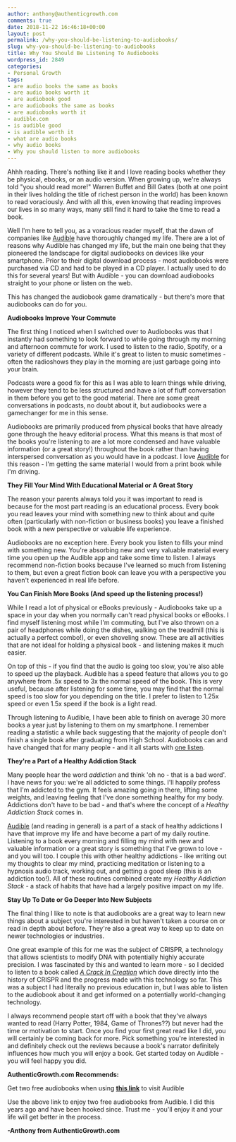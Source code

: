 ```yaml
---
author: anthony@authenticgrowth.com
comments: true
date: 2018-11-22 16:46:18+00:00
layout: post
permalink: /why-you-should-be-listening-to-audiobooks/
slug: why-you-should-be-listening-to-audiobooks
title: Why You Should Be Listening To Audiobooks
wordpress_id: 2849
categories:
- Personal Growth
tags:
- are audio books the same as books
- are audio books worth it
- are audiobook good
- are audiobooks the same as books
- are audiobooks worth it
- audible.com
- is audible good
- is audible worth it
- what are audio books
- why audio books
- Why you should listen to more audiobooks
---
```


Ahhh reading. There's nothing like it and I love reading books whether they be physical, ebooks, or an audio version. When growing up, we're always told "you should read more!" Warren Buffet and Bill Gates (both at one point in their lives holding the title of richest person in the world) has been known to read voraciously. And with all this, even knowing that reading improves our lives in so many ways, many still find it hard to take the time to read a book. 




Well I'm here to tell you, as a voracious reader myself, that the dawn of companies like [Audible](https://www.amazon.com/Audible-Free-Trial-Digital-Membership/dp/B00NB86OYE/?ref_=assoc_tag_ph_1485906643682&_encoding=UTF8&camp=1789&creative=9325&linkCode=pf4&tag=9e3dja-20&linkId=0fa7627b80a2b2f0e7ec3a996d9b0764) have thoroughly changed my life. There are a lot of reasons why Audible has changed my life, but the main one being that they pioneered the landscape for digital audiobooks on devices like your smartphone. Prior to their digital download process - most audiobooks were purchased via CD and had to be played in a CD player. I actually used to do this for several years! But with Audible - you can download audiobooks straight to your phone or listen on the web. 




This has changed the audiobook game dramatically - but there's more that audiobooks can do for you.




**Audiobooks Improve Your Commute**




The first thing I noticed when I switched over to Audiobooks was that I instantly had something to look forward to while going through my morning and afternoon commute for work. I used to listen to the radio, Spotify, or a variety of different podcasts. While it's great to listen to music sometimes - often the radioshows they play in the morning are just garbage going into your brain. 




Podcasts were a good fix for this as I was able to learn things while driving, however they tend to be less structured and have a lot of fluff conversation in them before you get to the good material. There are some great conversations in podcasts, no doubt about it, but audiobooks were a gamechanger for me in this sense.




Audiobooks are primarily produced from physical books that have already gone through the heavy editorial process. What this means is that most of the books you're listening to are a lot more condensed and have valuable information (or a great story!) throughout the book rather than having interspersed conversation as you would have in a podcast. I love [Audible](https://www.amazon.com/Audible-Free-Trial-Digital-Membership/dp/B00NB86OYE/?ref_=assoc_tag_ph_1485906643682&_encoding=UTF8&camp=1789&creative=9325&linkCode=pf4&tag=9e3dja-20&linkId=0fa7627b80a2b2f0e7ec3a996d9b0764) for this reason - I'm getting the same material I would from a print book while I'm driving.




**They Fill Your Mind With Educational Material or A Great Story**




The reason your parents always told you it was important to read is because for the most part reading is an educational process. Every book you read leaves your mind with something new to think about and quite often (particularly with non-fiction or business books) you leave a finished book with a new perspective or valuable life experience. 




Audiobooks are no exception here. Every book you listen to fills your mind with something new. You're absorbing new and very valuable material every time you open up the Audible app and take some time to listen. I always recommend non-fiction books because I've learned so much from listening to them, but even a great fiction book can leave you with a perspective you haven't experienced in real life before.




**You Can Finish More Books (And speed up the listening process!)**




While I read a lot of physical or eBooks previously - Audiobooks take up a space in your day when you normally can't read physical books or eBooks. I find myself listening most while I'm commuting, but I've also thrown on a pair of headphones while doing the dishes, walking on the treadmill (this is actually a perfect combo!), or even shoveling snow. These are all activities that are not ideal for holding a physical book - and listening makes it much easier.




On top of this - if you find that the audio is going too slow, you're also able to speed up the playback. Audible has a speed feature that allows you to go anywhere from .5x speed to 3x the normal speed of the book. This is very useful, because after listening for some time, you may find that the normal speed is too slow for you depending on the title. I prefer to listen to 1.25x speed or even 1.5x speed if the book is a light read.




Through listening to Audible, I have been able to finish on average 30 more books a year just by listening to them on my smartphone. I remember reading a statistic a while back suggesting that the majority of people don't finish a single book after graduating from High School. Audiobooks can and have changed that for many people - and it all starts with [one listen](https://www.amazon.com/Audible-Free-Trial-Digital-Membership/dp/B00NB86OYE/?ref_=assoc_tag_ph_1485906643682&_encoding=UTF8&camp=1789&creative=9325&linkCode=pf4&tag=9e3dja-20&linkId=0fa7627b80a2b2f0e7ec3a996d9b0764).




**They're a Part of a Healthy ****Addiction**** Stack**




Many people hear the word _addiction_ and think 'oh no - that is a bad word'. I have news for you: we're all addicted to some things. I'll happily profess that I'm addicted to the gym. It feels amazing going in there, lifting some weights, and leaving feeling that I've done something healthy for my body. Addictions don't have to be bad - and that's where the concept of a _Healthy Addiction Stack_ comes in.




[Audible](https://www.amazon.com/Audible-Free-Trial-Digital-Membership/dp/B00NB86OYE/?ref_=assoc_tag_ph_1485906643682&_encoding=UTF8&camp=1789&creative=9325&linkCode=pf4&tag=9e3dja-20&linkId=0fa7627b80a2b2f0e7ec3a996d9b0764) (and reading in general) is a part of a stack of healthy addictions I have that improve my life and have become a part of my daily routine. Listening to a book every morning and filling my mind with new and valuable information or a great story is something that I've grown to love - and you will too. I couple this with other healthy addictions - like writing out my thoughts to clear my mind, practicing meditation or listening to a hypnosis audio track, working out, and getting a good sleep (this is an addiction too!). All of these routines combined create my _Healthy Addiction Stack_ - a stack of habits that have had a largely positive impact on my life.




**Stay Up To Date or Go Deeper Into New Subjects**




The final thing I like to note is that audiobooks are a great way to learn new things about a subject you're interested in but haven't taken a course on or read in depth about before. They're also a great way to keep up to date on newer technologies or industries.




One great example of this for me was the subject of CRISPR, a technology that allows scientists to modify DNA with potentially highly accurate precision. I was fascinated by this and wanted to learn more - so I decided to listen to a book called [_A Crack In Creation_](https://amzn.to/2qZmwx3) which dove directly into the history of CRISPR and the progress made with this technology so far. This was a subject I had literally no previous education in, but I was able to listen to the audiobook about it and get informed on a potentially world-changing technology.




I always recommend people start off with a book that they've always wanted to read (Harry Potter, 1984, Game of Thrones??) but never had the time or motivation to start. Once you find your first great read like I did, you will certainly be coming back for more. Pick something you're interested in and definitely check out the reviews because a book's narrator definitely influences how much you will enjoy a book. Get started today on Audible - you will feel happy you did.




**AuthenticGrowth.com Recommends:**




Get two free audiobooks when using **[this link](https://www.amazon.com/Audible-Free-Trial-Digital-Membership/dp/B00NB86OYE/?ref_=assoc_tag_ph_1485906643682&_encoding=UTF8&camp=1789&creative=9325&linkCode=pf4&tag=9e3dja-20&linkId=0fa7627b80a2b2f0e7ec3a996d9b0764)** to visit Audible




Use the above link to enjoy two free audiobooks from Audible. I did this years ago and have been hooked since. Trust me - you'll enjoy it and your life will get better in the process.




**-Anthony from AuthenticGrowth.com**
